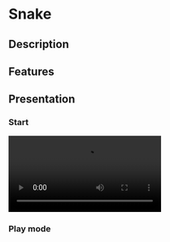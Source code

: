 

# Snake

## Description

## Features

## Presentation

### Start

![](https://user-images.githubusercontent.com/61098306/114775083-2f939b00-9d71-11eb-983a-8627631f192a.mp4)

### Play mode


